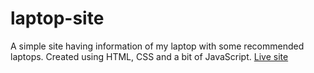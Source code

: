 # laptop-site
A simple site having information of my laptop with some recommended laptops. Created using HTML, CSS and a bit of JavaScript.
[Live site](https://modest-goodall-b33c5b.netlify.app/index.html)
